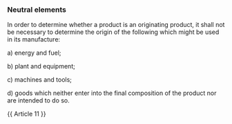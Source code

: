 ### Neutral elements


In order to determine whether a product is an originating product, it shall not be necessary to determine the origin of the following which might be used in its manufacture:

a)	energy and fuel;

b)	plant and equipment;

c)	machines and tools;

d)	goods which neither enter into the final composition of the product nor are intended to do so.

{{ Article 11 }}
